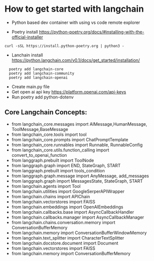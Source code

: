 # How to get started with langchain
- Python based dev container with using vs code remote explorer

- Poetry install https://python-poetry.org/docs/#installing-with-the-official-installer

``` curl -sSL https://install.python-poetry.org | python3 - ```

- Lanchain install https://python.langchain.com/v0.1/docs/get_started/installation/

```
  poetry add langchain-core
  poetry add langchain-community
  poetry add langchain-openai
```
- Create main.py file
- Get open ai api key https://platform.openai.com/api-keys
- Run   poetry add python-dotenv

## Core Langchain Concepts: 
- from langchain_core.messages import AIMessage,HumanMessage, ToolMessage,BaseMessage
- from langchain_core.tools import tool
- from langchain_core.prompts import ChatPromptTemplate
- from langchain_core.runnables import Runnable, RunnableConfig
- from langchain_core.utils.function_calling import convert_to_openai_function
- from langgraph.prebuilt import ToolNode
- from langgraph.graph import END, StateGraph, START
- from langgraph.prebuilt import tools_condition
- from langgraph.graph.message import AnyMessage, add_messages
- from langgraph.graph import MessagesState, StateGraph, START
- from langchain.agents import Tool
- from langchain.utilities import GoogleSerperAPIWrapper
- from langchain.chains import APIChain
- from langchain.vectorstores import FAISS
- from langchain.embeddings import OpenAIEmbeddings
- from langchain.callbacks.base import AsyncCallbackHandler
- from langchain.callbacks.manager import AsyncCallbackManager
- from langchain.chains.conversation.memory import ConversationBufferMemory
- from langchain.memory import ConversationBufferWindowMemory
- from langchain.text_splitter import CharacterTextSplitter
- from langchain.docstore.document import Document
- from langchain.vectorstores import FAISS
- from langchain.memory import ConversationBufferMemory



  
